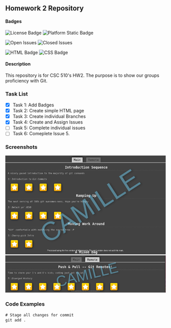 ## Homework 2 Repository

#### Badges

![License Badge](https://img.shields.io/github/license/SE25GroupProject/git-homework2.svg)
![Platform Static Badge](https://img.shields.io/badge/Platform-Linux-purple)

![Open Issues](https://img.shields.io/github/issues/SE25GroupProject/git-homework2.svg)
![Closed Issues](https://img.shields.io/github/issues-closed/SE25GroupProject/git-homework2.svg)

![HTML Badge](https://img.shields.io/badge/HTML5-E34F26?style=for-the-badge&logo=html5&logoColor=white)
![CSS Badge](https://img.shields.io/badge/CSS-239120?&style=for-the-badge&logo=css3&logoColor=white)

#### Description

This repository is for CSC 510's HW2. The purpose is to show our groups proficiency with Git.

### Task List

- [x] Task 1: Add Badges
- [x] Task 2: Create simple HTML page
- [x] Task 3: Create individual Branches
- [x] Task 4: Create and Assign Issues
- [ ] Task 5: Complete individual issues
- [ ] Task 6: Comeplete Issue 5.

### Screenshots

![Camille Screenshot 1](camImages/CamilleSEHW2_1_wm.png)
![Camille Screenshot 2](camImages/CamilleSEHW2_2_wm.png)

### Code Examples

```
# Stage all changes for commit
git add .
```
